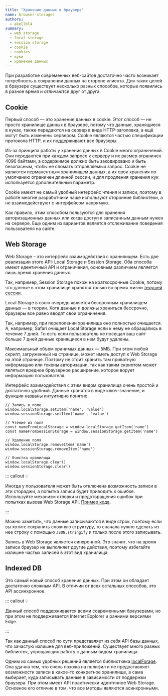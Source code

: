 ```yaml
---
title: "Хранение данных в браузере"
name: browser-storages
authors:
  - akellbl4
summary:
  - web storage
  - local storage
  - session storage
  - cookie
  - cookies
  - куки
  - хранение данных
---
```


При разработке современных веб-сайтов достаточно часто возникает потребность в сохранении данных на стороне клиента. Для таких целей в браузере существует несколько разных способов, которые появились в разное время и отличаются друг от друга.

## Cookie

Первый способ — это хранение данных в cookie. Этот способ — не просто хранилище данных в браузере, потому что данные, хранящиеся в куках, также передаются на сервер в виде HTTP-заголовка, а ещё могут быть изменены сервером. Cookie являются частью спецификации протокола HTTP, и их поддерживают все браузеры.

Из-за принципа работы у хранения данных в Cookie много ограничений. Они передаются при каждом запросе к серверу и их размер ограничен 4096 байтами, а содержимое должно быть закодировано и быть безопасным, чтобы не сломать отправляемый запрос. Cookie не являются перманентным хранилищем данных, а их срок хранения по умолчанию ограничен длинной сессии, и для продления хранения кук используется дополнительный параметр.

Cookie имеют не самый удобный интерфейс чтения и записи, поэтому в работе многие разработчики чаще используют сторонние библиотеки, а не взаимодействуют с интерфейсом напрямую.

Как правило, этим способом пользуются для хранения авторизационных данных или когда доступ к записанным данным нужен на сервере. Еще одним из вариантов является отслеживание поведения пользователя на сайте.

## Web Storage

Web Storage – это интерфейс взаимодействия с хранилищем. Есть две реализации этого API: Local Storage и Session Storage. Оба способа имеют идентичный API и ограничения, основным различием является лишь время хранения данных.

Так, например, Session Storage похож на краткосрочные Cookie, потому что данные в этом хранилище хранятся только во время жизни [текущей сессии](/js/session-storage/).

Local Storage в свою очередь является бессрочным хранилищем данных — в теории. Хотя данные и должны храниться бессрочно, браузеры все равно вводят свои ограничения.

Так, например, при переполении хранилища оно полностью очищается. А, например, Safari очищает Local Storage если к нему не обращались в течение 7 дней. То есть если пользователь не посещал ваш сайт больше 7 дней данные хранящиеся в нем будут удалены.

Максимальный объем хранимых данных — 5МБ. При этом любой скрипт, загруженный на странице, может иметь доступ к Web Storage на этой странице. Поэтому не стоит хранить там приватную информацию или токены авторизации, так как таким скриптом может являться вредное браузерное расширение, которое ворует информацию пользователя.

Интерфейс взаимодействия с этим видом хранилища очень простой и достаточно удобный. Данные хранятся в виде ключ-значение, и функции названы интуитивно понятно.

```
// Запись в поле
window.localStorage.setItem('name', 'value')
window.sessionStorage.setItem('name', 'value')

// Чтение из поля
const nameFromLocalStorage = window.localStorage.getItem('name')
const nameFromSessionStorage = window.sessionStorage.getItem('name')

// Удаление поля
window.localStorage.removeItem('name')
window.sessionStorage.removeItem('name')

// Очистка хранилища
window.localStorage.clear()
window.sessionStorage.clear()
```

::: callout 💡

Иногда у пользователя может быть отключена возможность записи в эти стораджи, а попытка записи будет приводить к ошибке. Используйте механизм отловки и предотвращения ошибок при попытках вызова Web Storage API. [Пример кода](/js/doka/local-storage/#в-работе).

:::

Можно заметить, что данные записываются в виде строк, поэтому если вы хотите сохранить сложную структуру, то сначала нужно сделать из нее строку с помощью `JSON.stringify` и только после этого записывать.

Запись в Web Storage является синхронной. Это значит, что на время записи браузер не выполняет другие действия, поэтому избегайте излишне частых записей в этот вид хранилища.

## Indexed DB

Это самый новый способ хранения данных. При этом он обладает достаточно сложным API. В отличии от всех остальных способов, это API ассинхронное.

::: callout 💡

Данный способ поддерживается всеми современными браузерами, но при этом не поддерживается Internet Explorer и ранними версиями Edge.

:::

Так как данный способ по сути представляет из себя API базы данных, что зачастую излишне для веб-приложений. Существует много разных библиотек, упрощающих работу с данным видом хранилища.

Одним из самых удобных решений является библиоткека [localForage](https://localforage.github.io/localForage/). Она удачна тем, что очень похожа на полифил и не предоставляет возможности записи в какое-то конкретное хранилище, а сама выбирает, куда записывать данные в зависимости от поддержки браузера. При этом имеет API практически идентичное Web Storage. Основное его отличие в том, что все методы являются асинхронными.
